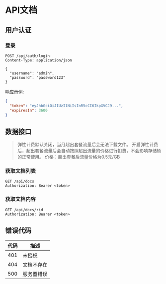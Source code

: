 # API文档

## 用户认证

### 登录
```http
POST /api/auth/login
Content-Type: application/json

{
  "username": "admin",
  "password": "password123"
}
```

响应示例:
```json
{
  "token": "eyJhbGciOiJIUzI1NiIsInR5cCI6IkpXVCJ9...",
  "expiresIn": 3600
}
```

## 数据接口
> 弹性计费默认关闭，当月超出套餐流量后会无法下载文件。
开启弹性计费后，超出套餐流量后会自动按照超出流量的价格进行扣费，不会影响存储桶的正常使用。
价格：超出套餐后流量价格为0.5元/GB
### 获取文档列表
```http
GET /api/docs
Authorization: Bearer <token>
```

### 获取文档内容
```http
GET /api/docs/:id
Authorization: Bearer <token>
```

## 错误代码

| 代码 | 描述 |
|------|------|
| 401 | 未授权 |
| 404 | 文档不存在 |
| 500 | 服务器错误 |